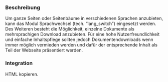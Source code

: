 ### Beschreibung

Um ganze Seiten oder Seitenbäume in verschiedenen Sprachen anzubieten, kann das Modul Sprachwechsel (tech. “lang_switch”) eingesetzt werden.
Des Weiteren besteht die Möglichkeit, einzelne Dokumente als mehrsprachigen Download anzubieten. Für eine hohe Nutzerfreundlichkeit und einfache Inhaltspflege sollten jedoch Dokumentendownloads wenn immer möglich vermieden werden und dafür der entsprechende Inhalt als Teil der Webseite präsentiert werden. 

### Integration

HTML kopieren.
